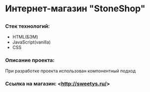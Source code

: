 
# Интернет-магазин "StoneShop"
## 
### Стек технологий:
* HTML(БЭМ)
* JavaScript(vanilla)
* СSS
### Описание проекта:
При разработке проекта использован компонентный подход
### Ссылка на магазин:  <<http://sweetys.ru/>>



